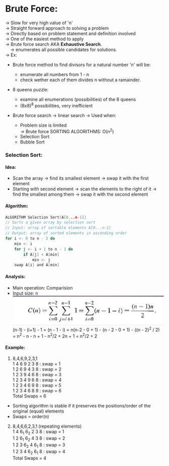 # Brute Force:
-> Slow for very high value of 'n' <br>
-> Straight forward approach to solving a problem <br>
-> Directly based on problem statement and definition involved <br>
-> One of the easiest method to apply <br>
-> Brute force search AKA **Exhaustive Search**. <br>
&nbsp;&nbsp;&nbsp;&nbsp;-> enumerates all possible candidates for solutions. <br>
-> Ex:
- Brute force method to find divisors for a natural number 'n' will be:
	- enumerate all numbers from 1 - n
	- check wether each of them divides n without a ramainder.
- 8 queens puzzle:
	- examine all enumerations (possibilities) of the 8 queens
	- (8x8)<sup>8</sup> possibilities, very inefficient

- Brute force search -> linear search
-> Used when:
	- Problem size is limited <br>
-> Brute force SORTING ALGORITHMS: O(n<sup>2</sup>)
	- Selection Sort
	- Bubble Sort

### Selection Sort:
#### Idea:
- Scan the array -> find its smallest element -> swap it with the first element
- Starting with second element -> scan the elements to the right of it -> find
the smallest among them -> swap it with the second element
#### Algorithm:
```c
ALGORITHM Selection Sort(A[0...n-1])
// Sorts a given array by selection sort
// Input: array of sortable elements A[0...n-1]
// Output: array of sorted elements in ascending order
for i <- 0 to n - 2 do
	min <- i
	for j <- i + 1 to n - 1 do
		if A[j] < A[min]
			min <- j
	swap A[i] and A[min]
```
#### Analysis:
- Main operation: Comparision
- Input size: n
![complexity calculation for selection sort](./1.png)
(n-1) - (i+1) - 1 = (n - 1 - i) = n(n-2 - 0 + 1) - (n - 2 - 0 + 1) - ((n - 2)<sup>2</sup> / 2) = n<sup>2</sup> - n - n + 1 -     n<sup>2</sup>/2 + 2n + 1 = n<sup>2</sup>/2 + 2
#### Example:
1. 8,4,6,9,2,3,1 <br>
	1 4 6 9 2 3 8 : swap = 1 <br>
	1 2 6 9 4 3 8 : swap = 2 <br>
	1 2 3 9 4 6 8 : swap = 3 <br>
	1 2 3 4 9 6 8 : swap = 4 <br>
	1 2 3 4 6 9 8 : swap = 5 <br>
	 1 2 3 4 6 8 9 : swap = 6 <br>
	Total Swaps = 6 <br>
- Sorting algorithm is stable if it preserves the positions/order of the original (equal) elements
- Swaps = order(n)
2. 8,4,6,6,2,3,1 (repeating elements)<br>
	1 4 6<sub>1</sub> 6<sub>2</sub> 2 3 8 : swap = 1 <br>
	1 2 6<sub>1</sub> 6<sub>2</sub> 4 3 8 : swap = 2 <br>
	1 2 3 6<sub>2</sub> 4 6<sub>1</sub> 8 : swap = 3 <br>
	1 2 3 4 6<sub>2</sub> 6<sub>1</sub> 8 : swap = 4 <br>
	Total Swaps = 4